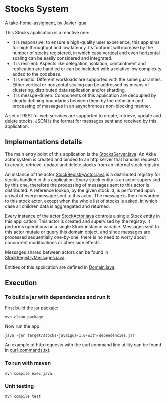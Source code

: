 # Stocks System
A take-home-assigment, by Javier Igua.

This Stocks application is a reactive one:
* It is responsive: to ensure a high-quality user experience, this app aims for high throughput and low latency. Its footprint will increase by the number of stocks registered, in which case vertical and even horizontal scaling can be easily considered and integrated. 
* It is resilient: Aspects like delegation, isolation, containtment and replication are handled or can be included with a relative low complexity added to the codebase.
* It is elastic: Different workloads are supported with the same guaranties. Either vertical or horizontal scaling can be addressed by means of clustering, distributed data replication and/or sharding.
* It is messge-driven: Components of this application are decoupled by clearly defining boundaries between them by the definition and processing of messages in an asynchronous non-blocking manner.

A set of RESTful web services are supported to create, retrieve, update and delete stocks. JSON is the format for messages sent and received by this application.

## Implementations details

The main entry point of this application is the  [StocksServer.java](src/main/java/com/javaigua/stocks/api/StocksServer.java). An Akka actor system is created and binded to an http server that handles requests to create, retrieve, update and delete stocks from an internal stock registry.

An instance of the actor [StockRegistryActor.java](src/main/java/com/javaigua/stocks/actors/StockRegistryActor.java) is a distributed registry for stocks handled in this application. Every stock entity is an actor supervised by this one, therefore the processing of messages sent to this actor is distributed. A reference lookup, by the given stock id, is performed upon arrival of every message sent to this actor. The message is then forwarded to this stock actor, except when the whole list of stocks is asked, in which case all children data is aggreagated and returned.

Every instance of the actor [StockActor.java](src/main/java/com/javaigua/stocks/actors/StockActor.java) controls a single Stock entity in this application. This actor is created and supervised by the registry. It performs operations on a single Stock instance variable. Messages sent to this actor mutate or query this domain object, and since messages are processed sequentially one-by-one, there is no need to worry about concurrent modifications or other side effects.

Messages shared between actors can be found in [StockRegistryMessages.java](src/main/java/com/javaigua/stocks/actors/StockRegistryMessages.java).

Entities of this application are defined in [Domain.java](src/main/java/com/javaigua/stocks/Domain.java).

## Execution

### To build a jar with dependencies and run it
First build the jar packaje:
```
mvn clean package
```
Now run the app:
```
java -jar target/stocks-javaigua-1.0-with-dependencies.jar
```
An example of http requests with the curl command line utility can be found in [curl_commands.txt](src/test/resources/curl_commands.txt).

### To run with maven
```
mvn compile exec:java
```

### Unit testing 
```
mvn compile test
```